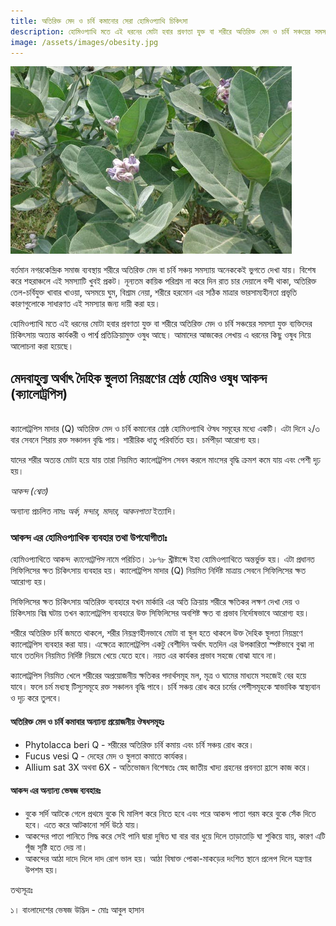 ```yaml
---
title: অতিরিক্ত মেদ ও চর্বি কমানোর সেরা হোমিওপ্যাথি চিকিৎসা
description: হোমিওপ্যাথি মতে এই ধরনের মোটা হবার প্রবণতা যুক্ত বা শরীরে অতিরিক্ত মেদ ও চর্বি সঞ্চয়ের সমস্যা যুক্ত ব্যক্তিদের চিকিৎসায় অত্যন্ত কার্যকরী ও পার্শ্ব প্রতিক্রিয়ামুক্ত ওষুধ আছে। আমাদের আজকের লেখায় এ ধরনের কিছু ওষুধ নিয়ে আলোচনা করা হয়েছে।
image: /assets/images/obesity.jpg
---
```

![অতিরিক্ত মেদ ও চর্বি কমানোর সেরা হোমিওপ্যাথি চিকিৎসা](/assets/images/obesity.jpg)

বর্তমান নগরকেন্দ্রিক সমাজ ব্যবস্থায় শরীরে অতিরিক্ত মেদ বা চর্বি সঞ্চয় সমস্যায় অনেককেই ভুগতে দেখা যায়। বিশেষ করে শহরাঞ্চলে এই সমস্যাটি খুবই প্রকট। নূন্যতম কায়িক পরিশ্রম না করে দিন রাত চার দেয়ালে বন্দী থাকা, অতিরিক্ত তেল-চর্বিযুক্ত খাবার খাওয়া, অসময়ে ঘুম, বিশ্রাম নেয়া, শরীরে হরমোন এর সঠিক মাত্রার ভারসাম্যহীনতা প্রভৃতি কারণগুলোকে সাধারণত এই সমস্যার জন্য দায়ী করা হয়।

হোমিওপ্যাথি মতে এই ধরনের মোটা হবার প্রবণতা যুক্ত বা শরীরে অতিরিক্ত মেদ ও চর্বি সঞ্চয়ের সমস্যা যুক্ত ব্যক্তিদের চিকিৎসায় অত্যন্ত কার্যকরী ও পার্শ্ব প্রতিক্রিয়ামুক্ত ওষুধ আছে। আমাদের আজকের লেখায় এ ধরনের কিছু ওষুধ নিয়ে আলোচনা করা হয়েছে।

## মেদবাহুল্য অর্থাৎ দৈহিক স্থুলতা নিয়ন্ত্রণের শ্রেষ্ঠ হোমিও ওষুধ আকন্দ (ক্যালোট্রপিস)
<br>
ক্যালোট্রপিস মাদার (Q) অতিরিক্ত মেদ ও চর্বি কমানোর শ্রেষ্ঠ হোমিওপ্যাথি ঔষধ সমূহের মধ্যে একটি। এটা দিনে ২/৩ বার সেবনে শিরায় রক্ত সঞ্চালন বৃদ্ধি পায়। শারীরিক ধাতু পরিবর্তিত হয়। চর্মপীড়া আরোগ্য হয়।

যাদের শরীর অত্যন্ত মোটা হয়ে যায় তারা নিয়মিত ক্যালোট্রপিস সেবন করলে মাংসের বৃদ্ধি ক্রমশ কমে যায় এবং পেশী দৃঢ় হয়।

*আকন্দ (শ্বেত)*

অন্যান্য প্রচলিত নামঃ _অর্ক, মন্দার, মাদার, আকনপাতা_ ইত্যাদি।

### আকন্দ এর হোমিওপ্যাথিক ব্যবহার তথা উপযোগীতাঃ

হোমিওপ্যাথিতে আকন্দ *ক্যালোট্রপিস* নামে পরিচিত। ১৮৭৮ খ্রীষ্টাব্দে ইহা হোমিওপ্যাথিতে অন্তর্ভুক্ত হয়। এটা প্রধানত সিফিলিসের ক্ষত চিকিৎসায় ব্যবহার হয়। ক্যালোট্রপিস মাদার (Q) নিয়মিত নির্দিষ্ট মাত্রায় সেবনে সিফিলিসের ক্ষত আরোগ্য হয়।

সিফিলিসের ক্ষত চিকিৎসায় অতিরিক্ত ব্যবহারে যখন মার্কারি এর অতি ক্রিয়ায় শরীরে ক্ষতিকর লক্ষণ দেখা দেয় ও চিকিৎসায় বিঘ্ন ঘটায় তখন ক্যালোট্রপিস ব্যবহারে উক্ত সিফিলিসের অবশিষ্ট ক্ষত বা প্রভাব নির্দোষভাবে আরোগ্য হয়।

শরীরে অতিরিক্ত চর্বি জমতে থাকলে, শরীর নিয়ন্ত্রণহীনভাবে মোটা বা স্থূল হতে থাকলে উক্ত দৈহিক স্থূলতা নিয়ন্ত্রণে ক্যালোট্রপিস ব্যবহার করা যায়। এক্ষেত্রে ক্যালোট্রপিস একটু বেশীদিন অর্থাৎ যতদিন এর উপকারিতা স্পষ্টভাবে বুঝা না যাবে ততদিন নিয়মিত নির্দিষ্ট নিয়মে খেয়ে যেতে হবে। নয়ত এর কার্যকর প্রভাব সহজে বোঝা যাবে না।

ক্যালোট্রপিস নিয়মিত খেলে শরীরের অপ্রয়োজনীয় ক্ষতিকর পদার্থসমূহ মল, মূত্র ও ঘামের মাধ্যমে সহজেই বের হয়ে যাবে। ফলে চর্ম মধ্যস্থ টিস্যুসমূহে রক্ত সঞ্চালন বৃদ্ধি পাবে। চর্বি সঞ্চয় রোধ করে চর্মের পেশীসমূহকে স্বাভাবিক স্বাস্থ্যবান ও দৃঢ় করে তুলবে।

#### অতিরিক্ত মেদ ও চর্বি কমাবার অন্যান্য প্রয়োজনীয় ঔষধসমূহঃ


* Phytolacca beri Q - শরীরের অতিরিক্ত চর্বি কমায় এবং চর্বি সঞ্চয় রোধ করে।
* Fucus vesi Q - দেহের মেদ ও স্থুলতা কমাতে কার্যকর।
* Allium sat 3X অথবা 6X - অতিভোজন বিশেষতঃ স্নেহ জাতীয় খাদ্য গ্রহনের প্রবনতা হ্রাসে কাজ করে।

#### আকন্দ এর অন্যান্য ভেষজ ব্যবহারঃ

* বুকে সর্দি আটকে গেলে প্রথমে বুকে ঘি মালিশ করে নিতে হবে এবং পরে আকন্দ পাতা গরম করে বুকে সেঁক দিতে হবে। এতে করে আটকানো সর্দি উঠে যায়।
* আকন্দের পাতা পানিতে সিদ্ধ করে সেই পানি দ্বারা দুষিত ঘা বার বার ধুয়ে দিলে তাড়াতাড়ি ঘা শুকিয়ে যায়, কারণ এটি পূঁজ সৃষ্টি হতে দেয় না।
* আকন্দের আঠা দাদে দিলে দাদ রোগ ভাল হয়। আঠা বিষাক্ত পোকা-মাকড়ের দংশিত স্থানে প্রলেপ দিলে যন্ত্রণার উপশম হয়।

তথ্যসূত্রঃ

১। বাংলাদেশের ভেষজ উদ্ভিদ - মোঃ আবুল হাসান
